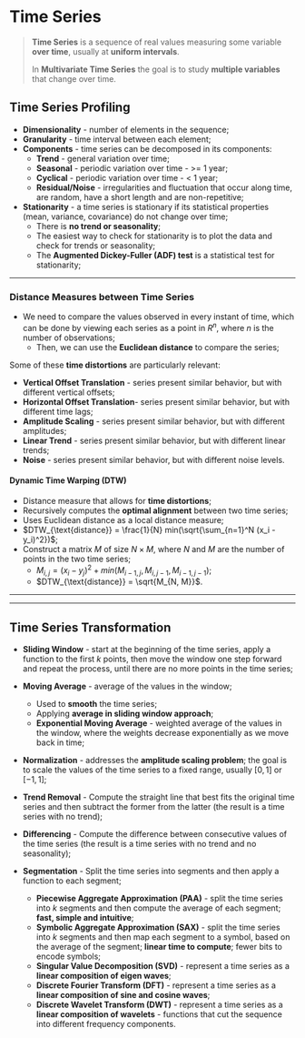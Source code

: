 # Time Series

> **Time Series** is a sequence of real values measuring some variable **over time**, usually at **uniform intervals**.
>
> In **Multivariate Time Series** the goal is to study **multiple variables** that change over time.

## Time Series Profiling

* **Dimensionality** - number of elements in the sequence;
* **Granularity** - time interval between each element; 
* **Components** - time series can be decomposed in its components:
  * **Trend** - general variation over time;
  * **Seasonal** - periodic variation over time - >= 1 year;
  * **Cyclical** - periodic variation over time - < 1 year;
  * **Residual/Noise** - irregularities and fluctuation that occur along time, are random, have a short length and are non-repetitive;
* **Stationarity** - a time series is stationary if its statistical properties (mean, variance, covariance) do not change over time;
  * There is **no trend or seasonality**;
  * The easiest way to check for stationarity is to plot the data and check for trends or seasonality;
  * The **Augmented Dickey-Fuller (ADF) test** is a statistical test for stationarity;

---

### Distance Measures between Time Series

* We need to compare the values observed in every instant of time, which can be done by viewing each series as a point in $R^n$, where $n$ is the number of observations;
  * Then, we can use the **Euclidean distance** to compare the series;

Some of these **time distortions** are particularly relevant:

* **Vertical Offset Translation** - series present similar behavior, but with different vertical offsets;
* **Horizontal Offset Translation**- series present similar behavior, but with different time lags;
* **Amplitude Scaling** - series present similar behavior, but with different amplitudes;
* **Linear Trend** - series present similar behavior, but with different linear trends;
* **Noise** - series present similar behavior, but with different noise levels.

#### Dynamic Time Warping (DTW)

* Distance measure that allows for **time distortions**;
* Recursively computes the **optimal alignment** between two time series;
* Uses Euclidean distance as a local distance measure;
* $DTW_{\text{distance}} = \frac{1}{N} min(\sqrt{\sum_{n=1}^N (x_i - y_i)^2})$;
* Construct a matrix $M$ of size $N \times M$, where $N$ and $M$ are the number of points in the two time series;
  * $M_{i,j} = (x_i - y_j)^2 + min(M_{i-1, j}, M_{i, j-1}, M_{i-1, j-1})$;
  * $DTW_{\text{distance}} = \sqrt{M_{N, M}}$.

---
---

## Time Series Transformation

* **Sliding Window** - start at the beginning of the time series, apply a function to the first $k$ points, then move the window one step forward and repeat the process, until there are no more points in the time series;

* **Moving Average** - average of the values in the window;
  * Used to **smooth** the time series;
  * Applying **average in sliding window approach**;
  * **Exponential Moving Average** - weighted average of the values in the window, where the weights decrease exponentially as we move back in time;

* **Normalization** - addresses the **amplitude scaling problem**; the goal is to scale the values of the time series to a fixed range, usually $[0, 1]$ or $[-1, 1]$;

* **Trend Removal** - Compute the straight line that best fits the original time series and then subtract the former from the latter (the result is a time series with no trend);

* **Differencing** - Compute the difference between consecutive values of the time series (the result is a time series with no trend and no seasonality);

* **Segmentation** - Split the time series into segments and then apply a function to each segment;
  * **Piecewise Aggregate Approximation (PAA)** - split the time series into $k$ segments and then compute the average of each segment; **fast, simple and intuitive**;
  * **Symbolic Aggregate Approximation (SAX)** - split the time series into $k$ segments and then map each segment to a symbol, based on the average of the segment; **linear time to compute**; fewer bits to encode symbols;
  * **Singular Value Decomposition (SVD)** - represent a time series as a **linear composition of eigen waves**;
  * **Discrete Fourier Transform (DFT)** - represent a time series as a **linear composition of sine and cosine waves**;
  * **Discrete Wavelet Transform (DWT)** - represent a time series as a **linear composition of wavelets** - functions that cut the sequence into different frequency components.